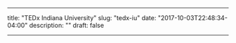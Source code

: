 ---

title: "TEDx Indiana University"
slug: "tedx-iu"
date: "2017-10-03T22:48:34-04:00"
description: ""
draft: false

---